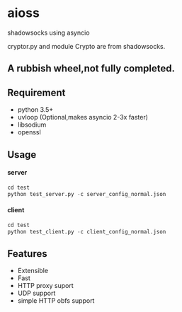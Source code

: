 # aioss
shadowsocks using asyncio

cryptor.py and module Crypto are from shadowsocks.

## A rubbish wheel,not fully completed.

## Requirement
- python 3.5+
- uvloop (Optional,makes asyncio 2-3x faster)
- libsodium
- openssl

## Usage
#### server
```python
cd test
python test_server.py -c server_config_normal.json
```
#### client
```python
cd test
python test_client.py -c client_config_normal.json
```

## Features
- Extensible
- Fast
- HTTP proxy suport
- UDP support
- simple HTTP obfs support

